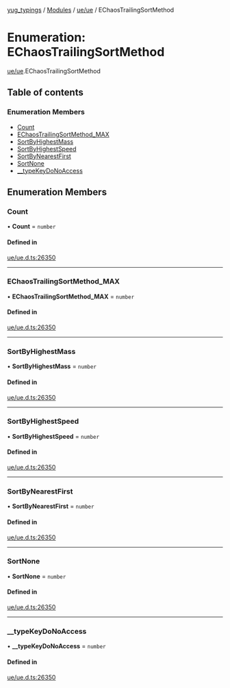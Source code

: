 [yug_typings](../README.md) / [Modules](../modules.md) / [ue/ue](../modules/ue_ue.md) / EChaosTrailingSortMethod

# Enumeration: EChaosTrailingSortMethod

[ue/ue](../modules/ue_ue.md).EChaosTrailingSortMethod

## Table of contents

### Enumeration Members

- [Count](ue_ue.EChaosTrailingSortMethod.md#count)
- [EChaosTrailingSortMethod\_MAX](ue_ue.EChaosTrailingSortMethod.md#echaostrailingsortmethod_max)
- [SortByHighestMass](ue_ue.EChaosTrailingSortMethod.md#sortbyhighestmass)
- [SortByHighestSpeed](ue_ue.EChaosTrailingSortMethod.md#sortbyhighestspeed)
- [SortByNearestFirst](ue_ue.EChaosTrailingSortMethod.md#sortbynearestfirst)
- [SortNone](ue_ue.EChaosTrailingSortMethod.md#sortnone)
- [\_\_typeKeyDoNoAccess](ue_ue.EChaosTrailingSortMethod.md#__typekeydonoaccess)

## Enumeration Members

### Count

• **Count** = `number`

#### Defined in

[ue/ue.d.ts:26350](https://github.com/YugMetaverse/yug_typings/blob/25cad34/ue/ue.d.ts#L26350)

___

### EChaosTrailingSortMethod\_MAX

• **EChaosTrailingSortMethod\_MAX** = `number`

#### Defined in

[ue/ue.d.ts:26350](https://github.com/YugMetaverse/yug_typings/blob/25cad34/ue/ue.d.ts#L26350)

___

### SortByHighestMass

• **SortByHighestMass** = `number`

#### Defined in

[ue/ue.d.ts:26350](https://github.com/YugMetaverse/yug_typings/blob/25cad34/ue/ue.d.ts#L26350)

___

### SortByHighestSpeed

• **SortByHighestSpeed** = `number`

#### Defined in

[ue/ue.d.ts:26350](https://github.com/YugMetaverse/yug_typings/blob/25cad34/ue/ue.d.ts#L26350)

___

### SortByNearestFirst

• **SortByNearestFirst** = `number`

#### Defined in

[ue/ue.d.ts:26350](https://github.com/YugMetaverse/yug_typings/blob/25cad34/ue/ue.d.ts#L26350)

___

### SortNone

• **SortNone** = `number`

#### Defined in

[ue/ue.d.ts:26350](https://github.com/YugMetaverse/yug_typings/blob/25cad34/ue/ue.d.ts#L26350)

___

### \_\_typeKeyDoNoAccess

• **\_\_typeKeyDoNoAccess** = `number`

#### Defined in

[ue/ue.d.ts:26350](https://github.com/YugMetaverse/yug_typings/blob/25cad34/ue/ue.d.ts#L26350)
